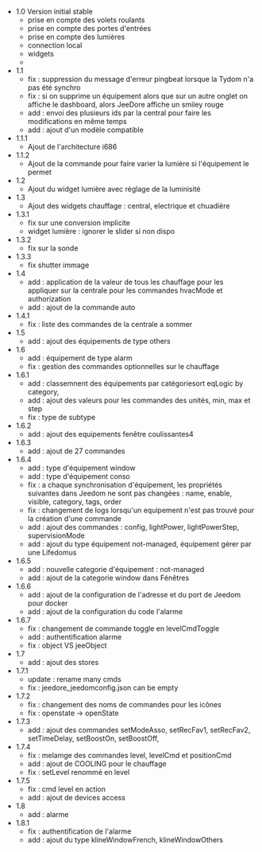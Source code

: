 * 1.0 Version initial stable
  * prise en compte des volets roulants
  * prise en compte des portes d'entrées
  * prise en compte des lumières
  * connection local
  * widgets
  * 
* 1.1
  * fix : suppression du message d'erreur pingbeat lorsque la Tydom n'a pas été synchro
  * fix : si on supprime un équipement alors que sur un autre onglet on affiche le dashboard, alors JeeDore affiche un smiley rouge
  * add : envoi des plusieurs ids par la central pour faire les modifications en même temps
  * add : ajout d'un modèle compatible
* 1.1.1
  * Ajout de l'architecture i686
* 1.1.2
  * Ajout de la commande pour faire varier la lumière si l'équipement le permet
* 1.2 
  * Ajout du widget lumière avec réglage de la luminisité
* 1.3
  * Ajout des widgets chauffage : central, electrique et chuadière
* 1.3.1
  * fix sur une conversion implicite
  * widget lumière : ignorer le slider si non dispo
* 1.3.2
  * fix sur la sonde
* 1.3.3
  * fix shutter immage
* 1.4
  * add : application de la valeur de tous les chauffage pour les appliquer sur la centrale pour les commandes hvacMode et authorization
  * add : ajout de la commande auto
* 1.4.1
  * fix : liste des commandes de la centrale a sommer
* 1.5
  * add : ajout des équipements de type others
* 1.6
  * add : équipement de type alarm
  * fix : gestion des commandes optionnelles sur le chauffage
* 1.6.1
  * add : classemnent des équipements par catégoriesort eqLogic by category, 
  * add : ajout des valeurs pour les commandes des unités, min, max et step
  * fix : type de subtype
* 1.6.2
  * add : ajout des equipements fenêtre coulissantes4
* 1.6.3
  * add : ajout de 27 commandes
* 1.6.4
  * add : type d'équipement window
  * add : type d'équipement conso
  * fix : a chaque synchronisation d'équipement, les propriétés suivantes dans Jeedom ne sont pas changées : name, enable, visible, category, tags, order
  * fix : changement de logs lorsqu'un equipement n'est pas trouvé pour la création d'une commande
  * add : ajout des commandes : config, lightPower, lightPowerStep, supervisionMode
  * add : ajout du type équipement not-managed, équipement gérer par une Lifedomus
* 1.6.5
  * add : nouvelle categorie d'équipement : not-managed
  * add : ajout de la categorie window dans Fénêtres
* 1.6.6
  * add : ajout de la configuration de l'adresse et du port de Jeedom pour docker
  * add : ajout de la configuration du code l'alarme
* 1.6.7
  * fix : changement de commande toggle en levelCmdToggle
  * add : authentification alarme
  * fix : object VS jeeObject
* 1.7
  * add : ajout des stores
* 1.7.1
  * update : rename many cmds
  * fix : jeedore_jeedomconfig.json can be empty
* 1.7.2
  * fix : changement des noms de commandes pour les icônes
  * fix : openstate -> openState
* 1.7.3
  * add : ajout des commandes setModeAsso, setRecFav1, setRecFav2, setTimeDelay, setBoostOn, setBoostOff, 
* 1.7.4
  * fix : melamge des commandes level, levelCmd et positionCmd
  * add : ajout de COOLING pour le chauffage
  * fix : setLevel renommé en level
* 1.7.5
  * fix : cmd level en action
  * add : ajout de devices access
* 1.8
  * add : alarme
* 1.8.1
  * fix : authentification de l'alarme
  * add : ajout du type klineWindowFrench, klineWindowOthers